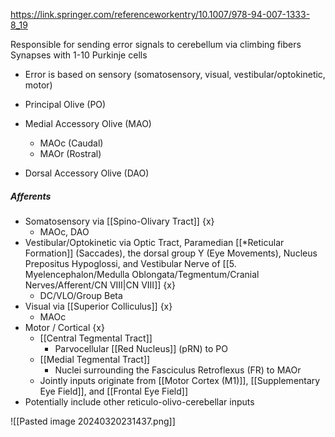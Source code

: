 https://link.springer.com/referenceworkentry/10.1007/978-94-007-1333-8_19

Responsible for sending error signals to cerebellum via climbing fibers
Synapses with 1-10 Purkinje cells
- Error is based on sensory (somatosensory, visual, vestibular/optokinetic, motor)

- Principal Olive (PO)
- Medial Accessory Olive (MAO)
	- MAOc (Caudal)
	- MAOr (Rostral)
- Dorsal Accessory Olive (DAO)

##### Afferents
- Somatosensory via [[Spino-Olivary Tract]] {x}
	- MAOc, DAO
- Vestibular/Optokinetic via Optic Tract, Paramedian [[*Reticular Formation]] (Saccades), the dorsal group Y (Eye Movements), Nucleus Prepositus Hypoglossi, and Vestibular Nerve of [[5. Myelencephalon/Medulla Oblongata/Tegmentum/Cranial Nerves/Afferent/CN VIII|CN VIII]] {x}
	- DC/VLO/Group Beta
- Visual via [[Superior Colliculus]] {x}
	- MAOc
- Motor / Cortical {x}
	- [[Central Tegmental Tract]]
		- Parvocellular [[Red Nucleus]] (pRN) to PO
	- [[Medial Tegmental Tract]]
		- Nuclei surrounding the Fasciculus Retroflexus (FR) to MAOr
	- Jointly inputs originate from [[Motor Cortex (M1)]], [[Supplementary Eye Field]], and [[Frontal Eye Field]]
- Potentially include other reticulo-olivo-cerebellar inputs

![[Pasted image 20240320231437.png]]